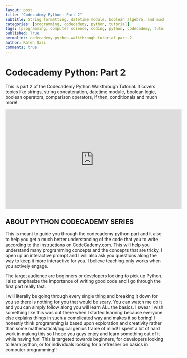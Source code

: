 ```yaml
---
layout: post
title: "Codecademy Python: Part 2"
subtitle: String formatting, datetime module, boolean algebra, and much more!
categories: [programming, codecademy, python, tutorial]
tags: [programming, computer science, coding, python, codecademy, tutorial, walkthrough, part2]
published: True
permalink: codecademy-python-walkthrough-tutorial-part-2
author: Rafeh Qazi
comments: true
---
```


# Codecademy Python: Part 2
This is part 2 of the Codecademy Python Walkthrough Tutorial. It covers topics like strings, string concatenation, datetime module, boolean logic, boolean operators, comparison operators, if then, conditionals and much more!
<iframe width="560" height="315" src="https://www.youtube.com/embed/9uO8xevFuiE" frameborder="0" allowfullscreen></iframe>

## ABOUT PYTHON CODECADEMY SERIES
This is meant to guide you through the codecademy python part and it also to help you get a much better understanding of the code that you to write according to the instructions on CodeCademy.com. This will help you understand many programming concepts and the concepts that are tricky, I open up an interactive prompt and I will also ask you questions along the way to keep it more interactive for you. I believe teaching only works when you actively engage. 

The target audience are beginners or developers looking to pick up Python. I also emphasize the importance of writing good code and I go through the first part really fast.

I will literally be going through every single thing and breaking it down for you so there is nothing for you that would be scary. You can watch me do it and you can simply follow along you will learn ALL the basics. I swear I wish something like this was out there when I started learning because everyone else explains things in such a complicated way and makes it so boring! I honestly think programming is based upon exploration and creativity rather than some mathematical/logical genius frame of mind! I spent a lot of hard work in making this so I hope you guys enjoy and learn something out of it while having fun! This is targeted towards beginners, for developers looking to learn python, or for individuals looking for a refresher on basics in computer programming!!